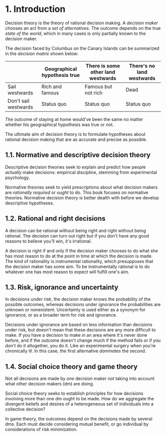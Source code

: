 # 1. Introduction

Decision theory is the theory of rational decision making. A *decision maker* chooses an act from a *set of alternatives*. The *outcome* depends on the true *state of the world*, which in many cases is only partially known to the decision maker.

The decision faced by Columbus on the Canary Islands can be summarized in the *decision matrix* shown below:

| | Geographical hypothesis true  | There is some other land westwards | There's no land westwards |
| - | - | - | - |
| Sail westwards | Rich and famous  | Famous but not rich | Dead |
| Don't sail westwards | Status quo | Status quo | Status quo |

The outcome of staying at home would've been the same no matter whether his geographical hypothesis was true or not.

The ultimate aim of decision theory is to formulate hypotheses about rational decision making that are as accurate and precise as possible.

## 1.1. Normative and descriptive decision theory

Descriptive decision theories seek to explain and predict how people *actually* make decisions: empirical discipline, stemming from experimental psychology.

Normative theories seek to yield prescriptions about what decision makers are *rationally required* or *ought* to do. This book focuses on normative theories. Normative decision theory is better dealth with before we develop descriptive hypotheses.

## 1.2. Rational and right decisions

A decision can be rational without being right and right without being rational. The decision can turn out right but if you don't have any good reasons to believe you'll win, it's irrational.

A decision is right if and only if the decision maker chooses to do what she has most reason to do at the point in time at which the decision is made. The kind of rationality is instrumental rationality, which presupposes that the decision maker has some aim. To be instrumentally rational is to do whatever one has most reason to expect will fulfill one's aim.

## 1.3. Risk, ignorance and uncertainty

In decisions under *risk*, the decision maker knows the probability of the possible outcomes, whereas decisions under ignorance the probabilities are unknown or nonexistent. Uncertainty is used either as a synonym for ignorance, or as a broader term for risk and ignorance.

Decisions under ignorance are based on less information than decisions under risk, but doesn't mean that these decisions are any more difficult to make. If you have a decision to make in an area where it's never done before, and if the outcome doesn't change much if the method fails or if you don't do it altogether, you do it. Like an experimental surgery when you're chronically ill. In this case, the first alternative *dominates* the second.

## 1.4. Social choice theory and game theory

Not all decisions are made by *one* decision maker *not* taking into account what other decision makers (dm) are doing.

Social choice theory seeks to establish principles for how decisions involving more than one dm ought to be made. How do we aggregate the divergent beliefs and desires of a heterogeneous set of individuals into a collective decision?

In game theory, the outcomes depend on the decisions made by several dms. Each must decide considering mutual benefit, or go individual by considerations of risk minimization.